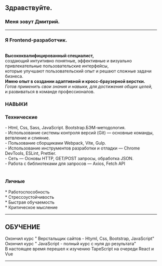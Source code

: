 <h2>Здравствуйте.</h2>
<h3>Меня зовут Дмитрий.</h3>
<hr>
<h3>Я Frontend-разработчик.</h3><br> <b>Высококвалифицированный специалист,</b> <br>создающий интуитивно понятные, эффективные и визуально привлекательные пользовательские интерфейсы, <br>которые улучшают пользовательский опыт и решают сложные задачи бизнеса.<br>
<b>Имею опыт в создании адаптивной и кросс-браузерной верстки.</b><br>
<i>Готов применить свои знания и навыки, для достижения общих целей,</i><br>
и развиваться в команде профессионалов.
 <h3>НАВЫКИ</h3>

 <h3>Технические</h3>
 - Html, Css, Sass, JavaScript. Bootstrap.БЭМ-методология.<br>
 - Использование системы контроля версий (Git) — основные команды, ветвление и слияние.<br>
 - Пользование сборщиками  Webpack, Vite, Gulp.<br>
 - Использование инструментов разработки и отладки — Chrome DevTools, ESLint, Prettier.<br>
 - Cеть — Основы HTTP, GET/POST запросы, обработка JSON.<br>
 - Работа с библиотеками для запросов — Axios, Fetch API <br>
 <br>
 <h3>Личные</h3>
 * Работоспособность<br>
 * Стрессоустойчивость<br>
 * Быстрая обучаемость<br>
 * Критическое мысление<br>
 <hr>

<h2>ОБУЧЕНИЕ</h2>
Окончил курс " Верстальщик сайтов - Htyml, Css, Bootstrap, JavaScript"<br>
Окончил курс " JavaScript - полный курс с нуля до результата"<br>
В настоящее время перешел к изучению TapeScript на очереди React  и Vue
<hr>


<!---
KaZaKDon/KaZaKDon is a ✨ special ✨ repository because its `README.md` (this file) appears on your GitHub profile.
You can click the Preview link to take a look at your changes.
--->
